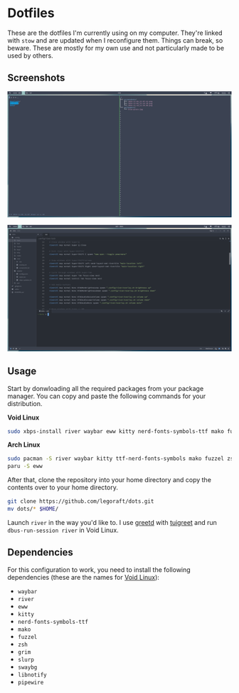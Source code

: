 # Dotfiles

These are the dotfiles I'm currently using on my computer. They're linked with `stow` and are updated when I reconfigure them. Things can break, so beware. These are mostly for my own use and not particularly made to be used by others.

## Screenshots

![A terminal with nnn opened](./assets/nnn-terminal.png)

![The zed editor with the dotfiles open](./assets/editor.png)

## Usage

Start by donwloading all the required packages from your package manager. You can copy and paste the following commands for your distribution.

**Void Linux**

```bash
sudo xbps-install river waybar eww kitty nerd-fonts-symbols-ttf mako fuzzel zsh grim slurp libnotify pipewire swaybg
```

**Arch Linux**

```bash
sudo pacman -S river waybar kitty ttf-nerd-fonts-symbols mako fuzzel zsh grim slurp pipewire swaybg
paru -S eww
```

After that, clone the repository into your home directory and copy the contents over to your home directory.

```bash
git clone https://github.com/legoraft/dots.git
mv dots/* $HOME/
```

Launch `river` in the way you'd like to. I use [greetd](https://sr.ht/~kennylevinsen/greetd/) with [tuigreet](https://github.com/apognu/tuigreet) and run `dbus-run-session river` in Void Linux.

## Dependencies

For this configuration to work, you need to install the following dependencies (these are the names for [Void Linux](https://voidlinux.org)):

- `waybar`
- `river`
- `eww`
- `kitty`
- `nerd-fonts-symbols-ttf`
- `mako`
- `fuzzel`
- `zsh`
- `grim`
- `slurp`
- `swaybg`
- `libnotify`
- `pipewire`
